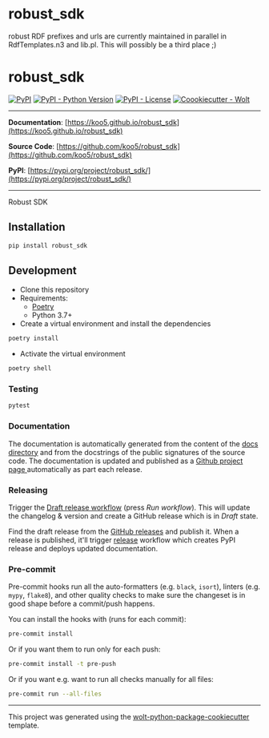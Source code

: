 # robust_sdk
robust RDF prefixes and urls are currently maintained in parallel in RdfTemplates.n3 and lib.pl.
This will possibly be a third place ;)







# robust_sdk

[![PyPI](https://img.shields.io/pypi/v/robust_sdk?style=flat-square)](https://pypi.python.org/pypi/robust_sdk/)
[![PyPI - Python Version](https://img.shields.io/pypi/pyversions/robust_sdk?style=flat-square)](https://pypi.python.org/pypi/robust_sdk/)
[![PyPI - License](https://img.shields.io/pypi/l/robust_sdk?style=flat-square)](https://pypi.python.org/pypi/robust_sdk/)
[![Coookiecutter - Wolt](https://img.shields.io/badge/cookiecutter-Wolt-00c2e8?style=flat-square&logo=cookiecutter&logoColor=D4AA00&link=https://github.com/woltapp/wolt-python-package-cookiecutter)](https://github.com/woltapp/wolt-python-package-cookiecutter)


---

**Documentation**: [https://koo5.github.io/robust_sdk](https://koo5.github.io/robust_sdk)

**Source Code**: [https://github.com/koo5/robust_sdk](https://github.com/koo5/robust_sdk)

**PyPI**: [https://pypi.org/project/robust_sdk/](https://pypi.org/project/robust_sdk/)

---

Robust SDK

## Installation

```sh
pip install robust_sdk
```

## Development

* Clone this repository
* Requirements:
  * [Poetry](https://python-poetry.org/)
  * Python 3.7+
* Create a virtual environment and install the dependencies

```sh
poetry install
```

* Activate the virtual environment

```sh
poetry shell
```

### Testing

```sh
pytest
```

### Documentation

The documentation is automatically generated from the content of the [docs directory](./docs) and from the docstrings
 of the public signatures of the source code. The documentation is updated and published as a [Github project page
 ](https://pages.github.com/) automatically as part each release.

### Releasing

Trigger the [Draft release workflow](https://github.com/koo5/robust_sdk/actions/workflows/draft_release.yml)
(press _Run workflow_). This will update the changelog & version and create a GitHub release which is in _Draft_ state.

Find the draft release from the
[GitHub releases](https://github.com/koo5/robust_sdk/releases) and publish it. When
 a release is published, it'll trigger [release](https://github.com/koo5/robust_sdk/blob/master/.github/workflows/release.yml) workflow which creates PyPI
 release and deploys updated documentation.

### Pre-commit

Pre-commit hooks run all the auto-formatters (e.g. `black`, `isort`), linters (e.g. `mypy`, `flake8`), and other quality
 checks to make sure the changeset is in good shape before a commit/push happens.

You can install the hooks with (runs for each commit):

```sh
pre-commit install
```

Or if you want them to run only for each push:

```sh
pre-commit install -t pre-push
```

Or if you want e.g. want to run all checks manually for all files:

```sh
pre-commit run --all-files
```

---

This project was generated using the [wolt-python-package-cookiecutter](https://github.com/woltapp/wolt-python-package-cookiecutter) template.
